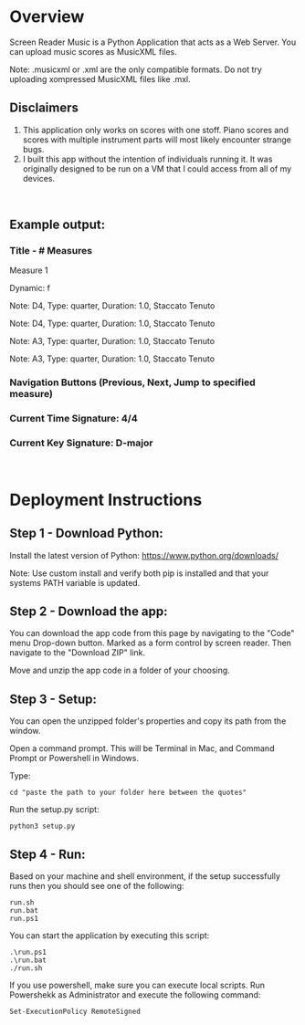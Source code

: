 # Overview

Screen Reader Music is a Python Application that acts as a Web Server. You can upload music scores as MusicXML files.

Note: .musicxml or .xml are the only compatible formats. Do not try uploading xompressed MusicXML files like .mxl.

## Disclaimers

1. This application only works on scores with one stoff. Piano scores and scores with multiple instrument parts will most likely encounter strange bugs.
2. I built this app without the intention of individuals running it. It was originally designed to be run on a VM that I could access from all of my devices.

<br>


## Example output:

### Title - # Measures

Measure 1

Dynamic: f

Note: D4, Type: quarter, Duration: 1.0, Staccato Tenuto

Note: D4, Type: quarter, Duration: 1.0, Staccato Tenuto

Note: A3, Type: quarter, Duration: 1.0, Staccato Tenuto

Note: A3, Type: quarter, Duration: 1.0, Staccato Tenuto

### Navigation Buttons (Previous, Next, Jump to specified measure)
### Current Time Signature: 4/4
### Current Key Signature: D-major




<br>





# Deployment Instructions

## Step 1 - Download Python:

Install the latest version of Python: https://www.python.org/downloads/

Note: Use custom install and verify both pip is installed and that your systems PATH variable is updated.




## Step 2 - Download the app:

You can download the app code from this page by navigating to the "Code" menu Drop-down button. Marked as a form control by screen reader. Then navigate to the "Download ZIP" link.

Move and unzip the app code in a folder of your choosing.




## Step 3 - Setup:

You can open the unzipped folder's properties and copy its path from the window.

Open a command prompt. This will be Terminal in Mac, and Command Prompt or Powershell in Windows.

Type:

```
cd "paste the path to your folder here between the quotes"
```

Run the setup.py script:

```
python3 setup.py
```




## Step 4 - Run:

Based on your machine and shell environment, if the setup successfully runs then you should see one of the following:
```
run.sh
run.bat
run.ps1
```

You can start the application by executing this script:
```
.\run.ps1
.\run.bat
./run.sh
```

If you use powershell, make sure you can execute local scripts. Run Powershekk as Administrator and execute the following command:
```
Set-ExecutionPolicy RemoteSigned

```